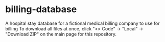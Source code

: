 # billing-database
A hospital stay database for a fictional medical billing company to use for billing
To download all files at once, click "<> Code" -> "Local" -> "Download ZIP" on the main page for this repository.
